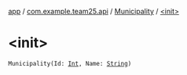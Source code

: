 [app](../../index.md) / [com.example.team25.api](../index.md) / [Municipality](index.md) / [&lt;init&gt;](./-init-.md)

# &lt;init&gt;

`Municipality(Id: `[`Int`](https://kotlinlang.org/api/latest/jvm/stdlib/kotlin/-int/index.html)`, Name: `[`String`](https://kotlinlang.org/api/latest/jvm/stdlib/kotlin/-string/index.html)`)`